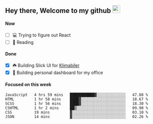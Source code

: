## Hey there, Welcome to my github <img src="https://media.giphy.com/media/hvRJCLFzcasrR4ia7z/giphy.gif" width="25px">

#### Now
- [ ] 💻 Trying to figure out React
- [ ] 📕 Reading

#### Done
- [x] ☘️ Building Slick UI for [Klimabiler](https://klimabiler.dk)
- [x] 🚀 Building personal dashboard for my office
 
 #### Focused on this week
<!--START_SECTION:waka-->

```text
JavaScript   4 hrs 59 mins   ███████████▓░░░░░░░░░░░░░   47.08 %
HTML         1 hr 58 mins    ████▓░░░░░░░░░░░░░░░░░░░░   18.67 %
SCSS         1 hr 56 mins    ████▓░░░░░░░░░░░░░░░░░░░░   18.30 %
CSHTML       1 hr 2 mins     ██▒░░░░░░░░░░░░░░░░░░░░░░   09.90 %
CSS          19 mins         ▓░░░░░░░░░░░░░░░░░░░░░░░░   03.10 %
JSON         14 mins         ▓░░░░░░░░░░░░░░░░░░░░░░░░   02.26 %
```

<!--END_SECTION:waka-->

